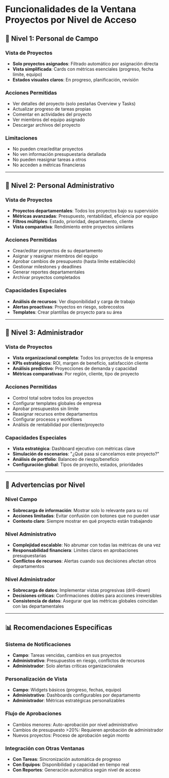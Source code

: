 # Funcionalidades de la Ventana Proyectos por Nivel de Acceso

## 🔧 **Nivel 1: Personal de Campo**

### **Vista de Proyectos**
- **Solo proyectos asignados**: Filtrado automático por asignación directa
- **Vista simplificada**: Cards con métricas esenciales (progreso, fecha límite, equipo)
- **Estados visuales claros**: En progreso, planificación, revisión

### **Acciones Permitidas**
- Ver detalles del proyecto (solo pestañas Overview y Tasks)
- Actualizar progreso de tareas propias
- Comentar en actividades del proyecto
- Ver miembros del equipo asignado
- Descargar archivos del proyecto

### **Limitaciones**
- No pueden crear/editar proyectos
- No ven información presupuestaria detallada
- No pueden reasignar tareas a otros
- No acceden a métricas financieras

---

## 👔 **Nivel 2: Personal Administrativo**

### **Vista de Proyectos**
- **Proyectos departamentales**: Todos los proyectos bajo su supervisión
- **Métricas avanzadas**: Presupuesto, rentabilidad, eficiencia por equipo
- **Filtros múltiples**: Estado, prioridad, departamento, cliente
- **Vista comparativa**: Rendimiento entre proyectos similares

### **Acciones Permitidas**
- Crear/editar proyectos de su departamento
- Asignar y reasignar miembros del equipo
- Aprobar cambios de presupuesto (hasta límite establecido)
- Gestionar milestones y deadlines
- Generar reportes departamentales
- Archivar proyectos completados

### **Capacidades Especiales**
- **Análisis de recursos**: Ver disponibilidad y carga de trabajo
- **Alertas proactivas**: Proyectos en riesgo, sobrecostos
- **Templates**: Crear plantillas de proyecto para su área

---

## 🎯 **Nivel 3: Administrador**

### **Vista de Proyectos**
- **Vista organizacional completa**: Todos los proyectos de la empresa
- **KPIs estratégicos**: ROI, margen de beneficio, satisfacción cliente
- **Análisis predictivo**: Proyecciones de demanda y capacidad
- **Métricas comparativas**: Por región, cliente, tipo de proyecto

### **Acciones Permitidas**
- Control total sobre todos los proyectos
- Configurar templates globales de empresa
- Aprobar presupuestos sin límite
- Reasignar recursos entre departamentos
- Configurar procesos y workflows
- Análisis de rentabilidad por cliente/proyecto

### **Capacidades Especiales**
- **Vista estratégica**: Dashboard ejecutivo con métricas clave
- **Simulación de escenarios**: "¿Qué pasa si cancelamos este proyecto?"
- **Análisis de portfolio**: Balanceo de riesgo/beneficio
- **Configuración global**: Tipos de proyecto, estados, prioridades

---

## 🚨 **Advertencias por Nivel**

### **Nivel Campo**
- **Sobrecarga de información**: Mostrar solo lo relevante para su rol
- **Acciones limitadas**: Evitar confusión con botones que no pueden usar
- **Contexto claro**: Siempre mostrar en qué proyecto están trabajando

### **Nivel Administrativo**
- **Complejidad escalable**: No abrumar con todas las métricas de una vez
- **Responsabilidad financiera**: Límites claros en aprobaciones presupuestarias
- **Conflictos de recursos**: Alertas cuando sus decisiones afectan otros departamentos

### **Nivel Administrador**
- **Sobrecarga de datos**: Implementar vistas progresivas (drill-down)
- **Decisiones críticas**: Confirmaciones dobles para acciones irreversibles
- **Consistencia de datos**: Asegurar que las métricas globales coincidan con las departamentales

---

## 📊 **Recomendaciones Específicas**

### **Sistema de Notificaciones**
- **Campo**: Tareas vencidas, cambios en sus proyectos
- **Administrativo**: Presupuestos en riesgo, conflictos de recursos
- **Administrador**: Solo alertas críticas organizacionales

### **Personalización de Vista**
- **Campo**: Widgets básicos (progreso, fechas, equipo)
- **Administrativo**: Dashboards configurables por departamento
- **Administrador**: Métricas estratégicas personalizables

### **Flujo de Aprobaciones**
- Cambios menores: Auto-aprobación por nivel administrativo
- Cambios de presupuesto >20%: Requieren aprobación de administrador
- Nuevos proyectos: Proceso de aprobación según monto

### **Integración con Otras Ventanas**
- **Con Tareas**: Sincronización automática de progreso
- **Con Equipos**: Disponibilidad y capacidad en tiempo real
- **Con Reportes**: Generación automática según nivel de acceso